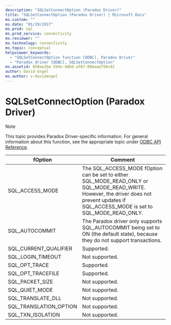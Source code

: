 ```yaml
---
description: "SQLSetConnectOption (Paradox Driver)"
title: "SQLSetConnectOption (Paradox Driver) | Microsoft Docs"
ms.custom: ""
ms.date: "01/19/2017"
ms.prod: sql
ms.prod_service: connectivity
ms.reviewer: ""
ms.technology: connectivity
ms.topic: conceptual
helpviewer_keywords: 
  - "SQLSetConnectOption function [ODBC], Paradox Driver"
  - "Paradox driver [ODBC], SQLSetConnectOption"
ms.assetid: 050ee2be-594e-4dbd-af67-8b6aae756cd1
author: David-Engel
ms.author: v-davidengel
---
```

# SQLSetConnectOption (Paradox Driver)
> [!NOTE]  
>  This topic provides Paradox Driver-specific information. For general information about this function, see the appropriate topic under [ODBC API Reference](../../odbc/reference/syntax/odbc-api-reference.md).  
  
|fOption|Comment|  
|-------------|-------------|  
|SQL_ACCESS_MODE|The SQL_ACCESS_MODE fOption can be set to either SQL_MODE_READ_ONLY or SQL_MODE_READ_WRITE. However, the driver does not prevent updates if SQL_ACCESS_MODE is set to SQL_MODE_READ_ONLY.|  
|SQL_AUTOCOMMIT|The Paradox driver only supports SQL_AUTOCOMMIT being set to ON (the default state), because they do not support transactions.|  
|SQL_CURRENT_QUALIFIER|Supported.|  
|SQL_LOGIN_TIMEOUT|Not supported.|  
|SQL_OPT_TRACE|Supported.|  
|SQL_OPT_TRACEFILE|Supported.|  
|SQL_PACKET_SIZE|Not supported.|  
|SQL_QUIET_MODE|Not supported.|  
|SQL_TRANSLATE_DLL|Not supported.|  
|SQL_TRANSLATION_OPTION|Not supported.|  
|SQL_TXN_ISOLATION|Not supported.|
